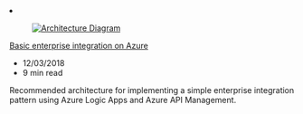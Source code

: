 <!-- This file is automatically generated by build/architectures/build_index.py. Any updates will be lost. -->

<!-- markdownlint-disable MD033 -->

<li class="grid-item item-column" data-categories="Integration Developer Tools Management and Governance ">
<article class="card">
    <div class="card-header has-margin-bottom-none" aria-hidden="true">
        <figure class="image diagram has-height-175 has-overflow-hidden level">
            <a href="/azure/architecture/reference-architectures/enterprise-integration/basic-enterprise-integration"><img src="/azure/architecture/browse/thumbs/basic-enterprise-integration.png" class="diagram" alt="Architecture Diagram" data-linktype="relative-path"></a>
        </figure>
    </div>
    <div class="card-content">
        <a class="card-content-title has-margin-top-none" href="/azure/architecture/reference-architectures/enterprise-integration/basic-enterprise-integration">
            <p>Basic enterprise integration on Azure</p>
        </a>
        <ul class="card-content-metadata">
            <li>12/03/2018</li>
            <li>9 min read</li>
        </ul>
        <p class="card-content-description">Recommended architecture for implementing a simple enterprise integration pattern using Azure Logic Apps and Azure API Management.</p>
        <div class="bottom-to-top-fade is-hidden-mobile"></div>
    </div>
</article>
</li>
